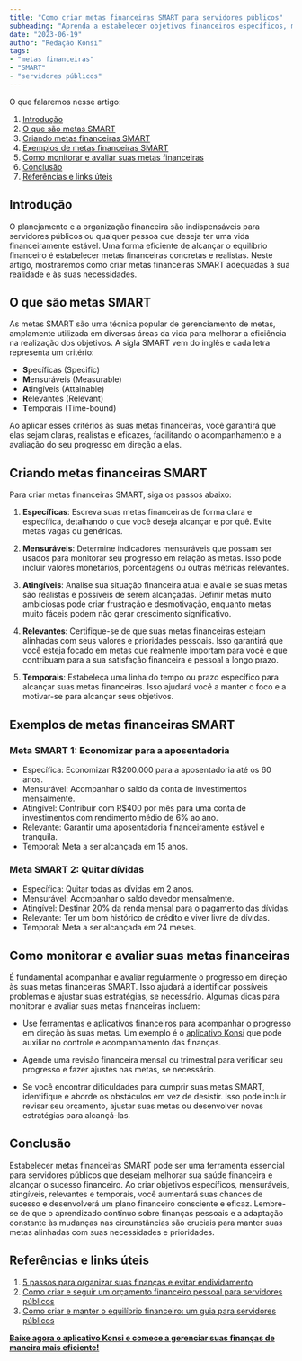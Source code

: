 ```yaml
---
title: "Como criar metas financeiras SMART para servidores públicos"
subheading: "Aprenda a estabelecer objetivos financeiros específicos, mensuráveis, atingíveis, relevantes e temporais para alcançar o sucesso financeiro."
date: "2023-06-19"
author: "Redação Konsi"
tags:
- "metas financeiras"
- "SMART"
- "servidores públicos"
---
```


O que falaremos nesse artigo:
1. [Introdução](#intro)
2. [O que são metas SMART](#smart)
3. [Criando metas financeiras SMART](#criando)
4. [Exemplos de metas financeiras SMART](#exemplos)
5. [Como monitorar e avaliar suas metas financeiras](#monitorar)
6. [Conclusão](#conclusão)
7. [Referências e links úteis](#referências)

<a id="intro"></a>
## Introdução

O planejamento e a organização financeira são indispensáveis para servidores públicos ou qualquer pessoa que deseja ter uma vida financeiramente estável. Uma forma eficiente de alcançar o equilíbrio financeiro é estabelecer metas financeiras concretas e realistas. Neste artigo, mostraremos como criar metas financeiras SMART adequadas à sua realidade e às suas necessidades.

<a id="smart"></a>
## O que são metas SMART

As metas SMART são uma técnica popular de gerenciamento de metas, amplamente utilizada em diversas áreas da vida para melhorar a eficiência na realização dos objetivos. A sigla SMART vem do inglês e cada letra representa um critério:

- **S**pecíficas (Specific)
- **M**ensuráveis (Measurable)
- **A**tingíveis (Attainable)
- **R**elevantes (Relevant)
- **T**emporais (Time-bound)

Ao aplicar esses critérios às suas metas financeiras, você garantirá que elas sejam claras, realistas e eficazes, facilitando o acompanhamento e a avaliação do seu progresso em direção a elas.

<a id="criando"></a>
## Criando metas financeiras SMART

Para criar metas financeiras SMART, siga os passos abaixo:

1. **Específicas**: Escreva suas metas financeiras de forma clara e específica, detalhando o que você deseja alcançar e por quê. Evite metas vagas ou genéricas.

2. **Mensuráveis**: Determine indicadores mensuráveis que possam ser usados para monitorar seu progresso em relação às metas. Isso pode incluir valores monetários, porcentagens ou outras métricas relevantes.

3. **Atingíveis**: Analise sua situação financeira atual e avalie se suas metas são realistas e possíveis de serem alcançadas. Definir metas muito ambiciosas pode criar frustração e desmotivação, enquanto metas muito fáceis podem não gerar crescimento significativo.

4. **Relevantes**: Certifique-se de que suas metas financeiras estejam alinhadas com seus valores e prioridades pessoais. Isso garantirá que você esteja focado em metas que realmente importam para você e que contribuam para a sua satisfação financeira e pessoal a longo prazo.

5. **Temporais**: Estabeleça uma linha do tempo ou prazo específico para alcançar suas metas financeiras. Isso ajudará você a manter o foco e a motivar-se para alcançar seus objetivos.

<a id="exemplos"></a>
## Exemplos de metas financeiras SMART

### Meta SMART 1: Economizar para a aposentadoria

- Específica: Economizar R$200.000 para a aposentadoria até os 60 anos.
- Mensurável: Acompanhar o saldo da conta de investimentos mensalmente.
- Atingível: Contribuir com R$400 por mês para uma conta de investimentos com rendimento médio de 6% ao ano.
- Relevante: Garantir uma aposentadoria financeiramente estável e tranquila.
- Temporal: Meta a ser alcançada em 15 anos.

### Meta SMART 2: Quitar dívidas

- Específica: Quitar todas as dívidas em 2 anos.
- Mensurável: Acompanhar o saldo devedor mensalmente.
- Atingível: Destinar 20% da renda mensal para o pagamento das dívidas.
- Relevante: Ter um bom histórico de crédito e viver livre de dívidas.
- Temporal: Meta a ser alcançada em 24 meses.

<a id="monitorar"></a>
## Como monitorar e avaliar suas metas financeiras

É fundamental acompanhar e avaliar regularmente o progresso em direção às suas metas financeiras SMART. Isso ajudará a identificar possíveis problemas e ajustar suas estratégias, se necessário. Algumas dicas para monitorar e avaliar suas metas financeiras incluem:

- Use ferramentas e aplicativos financeiros para acompanhar o progresso em direção às suas metas. Um exemplo é o [aplicativo Konsi](https://konsi.com.br/app) que pode auxiliar no controle e acompanhamento das finanças.

- Agende uma revisão financeira mensal ou trimestral para verificar seu progresso e fazer ajustes nas metas, se necessário.

- Se você encontrar dificuldades para cumprir suas metas SMART, identifique e aborde os obstáculos em vez de desistir. Isso pode incluir revisar seu orçamento, ajustar suas metas ou desenvolver novas estratégias para alcançá-las.

<a id="conclusão"></a>
## Conclusão

Estabelecer metas financeiras SMART pode ser uma ferramenta essencial para servidores públicos que desejam melhorar sua saúde financeira e alcançar o sucesso financeiro. Ao criar objetivos específicos, mensuráveis, atingíveis, relevantes e temporais, você aumentará suas chances de sucesso e desenvolverá um plano financeiro consciente e eficaz. Lembre-se de que o aprendizado contínuo sobre finanças pessoais e a adaptação constante às mudanças nas circunstâncias são cruciais para manter suas metas alinhadas com suas necessidades e prioridades.

<a id="referências"></a>
## Referências e links úteis

1. [5 passos para organizar suas finanças e evitar endividamento](https://konsi.com.br/postagens/5-passos-para-organizar-suas-financas-e-evitar-endividamento)
2. [Como criar e seguir um orçamento financeiro pessoal para servidores públicos](https://konsi.com.br/postagens/como-criar-e-seguir-um-oramento-financeiro-pessoal-para-servidores-pblicos)
3. [Como criar e manter o equilíbrio financeiro: um guia para servidores públicos](https://konsi.com.br/postagens/como-criar-e-manter-o-equilbrio-financeiro-um-guia-para-servidores-pblicos)

[**Baixe agora o aplicativo Konsi e comece a gerenciar suas finanças de maneira mais eficiente!**](https://konsi.com.br/app)